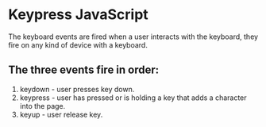 # Keypress JavaScript

The keyboard events are fired when a user interacts with the keyboard, they fire on any kind of device with a keyboard.

## The three events fire in order:

1. keydown - user presses key down.
2. keypress - user has pressed or is holding a key that adds a character into the page.
3. keyup - user release key.
